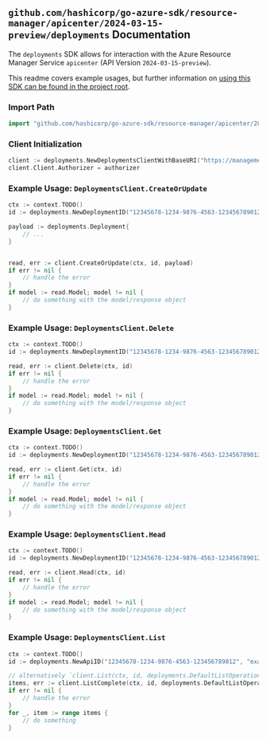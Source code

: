 
## `github.com/hashicorp/go-azure-sdk/resource-manager/apicenter/2024-03-15-preview/deployments` Documentation

The `deployments` SDK allows for interaction with the Azure Resource Manager Service `apicenter` (API Version `2024-03-15-preview`).

This readme covers example usages, but further information on [using this SDK can be found in the project root](https://github.com/hashicorp/go-azure-sdk/tree/main/docs).

### Import Path

```go
import "github.com/hashicorp/go-azure-sdk/resource-manager/apicenter/2024-03-15-preview/deployments"
```


### Client Initialization

```go
client := deployments.NewDeploymentsClientWithBaseURI("https://management.azure.com")
client.Client.Authorizer = authorizer
```


### Example Usage: `DeploymentsClient.CreateOrUpdate`

```go
ctx := context.TODO()
id := deployments.NewDeploymentID("12345678-1234-9876-4563-123456789012", "example-resource-group", "serviceValue", "workspaceValue", "apiValue", "deploymentValue")

payload := deployments.Deployment{
	// ...
}


read, err := client.CreateOrUpdate(ctx, id, payload)
if err != nil {
	// handle the error
}
if model := read.Model; model != nil {
	// do something with the model/response object
}
```


### Example Usage: `DeploymentsClient.Delete`

```go
ctx := context.TODO()
id := deployments.NewDeploymentID("12345678-1234-9876-4563-123456789012", "example-resource-group", "serviceValue", "workspaceValue", "apiValue", "deploymentValue")

read, err := client.Delete(ctx, id)
if err != nil {
	// handle the error
}
if model := read.Model; model != nil {
	// do something with the model/response object
}
```


### Example Usage: `DeploymentsClient.Get`

```go
ctx := context.TODO()
id := deployments.NewDeploymentID("12345678-1234-9876-4563-123456789012", "example-resource-group", "serviceValue", "workspaceValue", "apiValue", "deploymentValue")

read, err := client.Get(ctx, id)
if err != nil {
	// handle the error
}
if model := read.Model; model != nil {
	// do something with the model/response object
}
```


### Example Usage: `DeploymentsClient.Head`

```go
ctx := context.TODO()
id := deployments.NewDeploymentID("12345678-1234-9876-4563-123456789012", "example-resource-group", "serviceValue", "workspaceValue", "apiValue", "deploymentValue")

read, err := client.Head(ctx, id)
if err != nil {
	// handle the error
}
if model := read.Model; model != nil {
	// do something with the model/response object
}
```


### Example Usage: `DeploymentsClient.List`

```go
ctx := context.TODO()
id := deployments.NewApiID("12345678-1234-9876-4563-123456789012", "example-resource-group", "serviceValue", "workspaceValue", "apiValue")

// alternatively `client.List(ctx, id, deployments.DefaultListOperationOptions())` can be used to do batched pagination
items, err := client.ListComplete(ctx, id, deployments.DefaultListOperationOptions())
if err != nil {
	// handle the error
}
for _, item := range items {
	// do something
}
```

